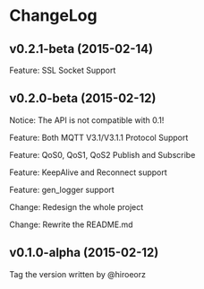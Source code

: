 
ChangeLog
==================

v0.2.1-beta (2015-02-14)
------------------------

Feature: SSL Socket Support

v0.2.0-beta (2015-02-12)
------------------------

Notice: The API is not compatible with 0.1!

Feature: Both MQTT V3.1/V3.1.1 Protocol Support

Feature: QoS0, QoS1, QoS2 Publish and Subscribe

Feature: KeepAlive and Reconnect support

Feature: gen_logger support

Change: Redesign the whole project

Change: Rewrite the README.md

v0.1.0-alpha (2015-02-12)
------------------------

Tag the version written by @hiroeorz

